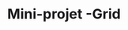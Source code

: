 ---
layout : part
title : Mini-projet -Grid
slug : 
description : ""
image : 
in_book: false

order : 21
---